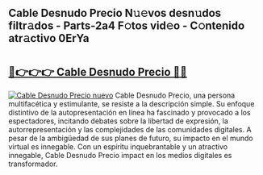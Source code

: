 ## Cable Desnudo Precio N𝚞𝚎vos desn𝚞dos filtr𝚊dos - Parts-2a4 F𝚘tos vid𝚎o - C𝚘ntenido atr𝚊ctivo 0ErYa

# <h2><a href="http://mb4qtw.tromn.icu/?c=Cable+Desnudo+Precio">🔗👉👉👉 Cable Desnudo Precio 🔗🔗</a></h2>

[![Cable Desnudo Precio nuevo](https://i.imgur.com/pEAQMta.gif)](http://mb4qtw.tromn.icu/?c=Cable+Desnudo+Precio)
Cable Desnudo Precio, una persona multifacética y estimulante, se resiste a la descripción simple. Su enfoque distintivo de la autopresentación en línea ha fascinado y provocado a los espectadores, incitando debates sobre la libertad de expresión, la autorrepresentación y las complejidades de las comunidades digitales. A pesar de la ambigüedad de sus planes de futuro, su impacto en el mundo virtual es innegable. Con un espíritu inquebrantable y un atractivo innegable, Cable Desnudo Precio impact en los medios digitales es transformador.
